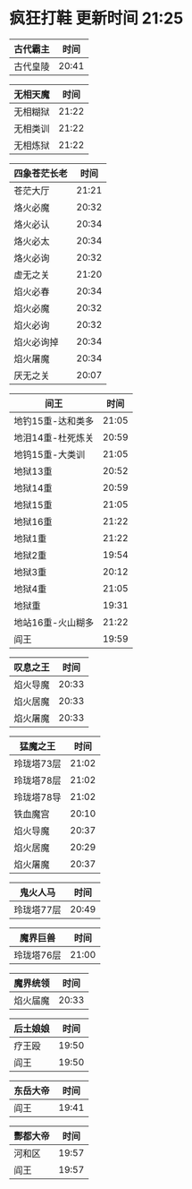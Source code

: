 # 疯狂打鞋 更新时间 21:25

| 古代霸主   | 时间    |
|--------|-------|
| 古代皇陵 | 20:41 |

| 无相天魔   | 时间    |
|--------|-------|
| 无相糊狱 | 21:22 |
| 无相类训 | 21:22 |
| 无相炼狱 | 21:22 |

| 四象苍茫长老   | 时间    |
|--------|-------|
| 苍茫大厅 | 21:21 |
| 烙火必魔 | 20:32 |
| 烙火必认 | 20:34 |
| 烙火必太 | 20:34 |
| 烙火必询 | 20:32 |
| 虚无之关 | 21:20 |
| 焰火必春 | 20:34 |
| 焰火必魔 | 20:32 |
| 焰火必询 | 20:32 |
| 焰火必询掉 | 20:34 |
| 焰火屠魔 | 20:34 |
| 厌无之关 | 20:07 |

| 间王   | 时间    |
|--------|-------|
| 地钓15重-达和类多 | 21:05 |
| 地泪14重-杜死炼关 | 20:59 |
| 地钨15重-大类训 | 21:05 |
| 地狱13重 | 20:52 |
| 地狱14重 | 20:59 |
| 地狱15重 | 21:05 |
| 地狱16重 | 21:22 |
| 地狱1重 | 21:22 |
| 地狱2重 | 19:54 |
| 地狱3重 | 20:12 |
| 地狱4重 | 21:05 |
| 地狱重 | 19:31 |
| 地站16重-火山糊多 | 21:22 |
| 阎王 | 19:59 |

| 叹息之王   | 时间    |
|--------|-------|
| 焰火导魔 | 20:33 |
| 焰火居魔 | 20:33 |
| 焰火屠魔 | 20:33 |

| 猛魔之王   | 时间    |
|--------|-------|
| 玲珑塔73层 | 21:02 |
| 玲珑塔78层 | 21:02 |
| 玲珑塔78导 | 21:02 |
| 铁血魔宫 | 20:10 |
| 焰火导魔 | 20:37 |
| 焰火居魔 | 20:29 |
| 焰火屠魔 | 20:37 |

| 鬼火人马   | 时间    |
|--------|-------|
| 玲珑塔77层 | 20:49 |

| 魔界巨兽   | 时间    |
|--------|-------|
| 玲珑塔76层 | 21:00 |

| 魔界统领   | 时间    |
|--------|-------|
| 焰火届魔 | 20:33 |

| 后土娘娘   | 时间    |
|--------|-------|
| 疗王殴 | 19:50 |
| 阎王 | 19:50 |

| 东岳大帝   | 时间    |
|--------|-------|
| 阎王 | 19:41 |

| 酆都大帝   | 时间    |
|--------|-------|
| 河和区 | 19:57 |
| 阎王 | 19:57 |
